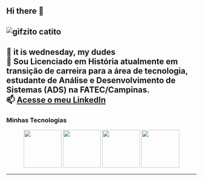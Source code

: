 ## Hi there 👋

![gifzito catito](https://i.giphy.com/media/v1.Y2lkPTc5MGI3NjExcGs4ZTk3Ymx1NnNzYzlmYmptMWV6YjQ5YXU0bzA4YzI3d2ticXVneiZlcD12MV9pbnRlcm5hbF9naWZfYnlfaWQmY3Q9Zw/JIX9t2j0ZTN9S/giphy.gif)
-----------


🐸 it is wednesday, my dudes <br>
💬 Sou Licenciado em História atualmente em transição de carreira para a área de tecnologia, estudante de Análise e Desenvolvimento de Sistemas (ADS) na FATEC/Campinas. <br>
📫 [Acesse o meu LinkedIn](www.linkedin.com/in/amon-lucena)
-----------

### Minhas Tecnologias

<p align="center">
<img src="https://cdn.jsdelivr.net/gh/devicons/devicon@latest/icons/html5/html5-original-wordmark.svg" width="100px">
<img src="https://cdn.jsdelivr.net/gh/devicons/devicon@latest/icons/css3/css3-original-wordmark.svg" width="100px">
<img src="https://cdn.jsdelivr.net/gh/devicons/devicon@latest/icons/javascript/javascript-original.svg" width="100px">
<img src="https://cdn.jsdelivr.net/gh/devicons/devicon@latest/icons/github/github-original.svg" width="100px">
</p>

-----------



<!-- Cabeçalhos

# Título 1
## Título 2
### Título 3
#### Título 4
##### Título 5
###### Título 6

*italico* ou _italico_

**negrito** ou __negrito__

___negrito e italico___

- Lista 1
- Lista 2
  - Sublista

1. Lista 1
2. Lista 2
   1. Sublista

[Pudimzão brabíssimo](https://static.itdg.com.br/images/360-240/d1307a2e17cda187df76b78cfd3ac464/shutterstock-2322251819-1-.jpg)

`console.log(hello world)`

```#include stdio.h
int main() {
    printf("Hello world);

    return 0;
}
```
> Lorem das citações nervosas

|   Cabeçalho 1    |   Cabeçalho 2   |
|------------------|-----------------|
|Gosto de narutinho| Narutinho é ruim|


- [X] Tarefa 1 <br>
- [ ] Tarefa 2

-->


<!--
**amlcn/amlcn** is a ✨ _special_ ✨ repository because its `README.md` (this file) appears on your GitHub profile.

Here are some ideas to get you started:

- 🔭 I’m currently working on ...
- 🌱 I’m currently learning ...
- 👯 I’m looking to collaborate on ...
- 🤔 I’m looking for help with ...
- 💬 Ask me about ...
- 📫 How to reach me: ...
- 😄 Pronouns: ...
- ⚡ Fun fact: ...
-->


[def]: https://static.itdg.com.br/images/360-240/ec2a5e38702c60bf1ace0b5f1c8e9415/shutterstock-739787011.jpg
[def2]: https://i.pinimg.com/originals/6c/90/28/6c90288d7e10d46d18895f17f420a92c.gif
[def3]: https://github-readme-stats.vercel.app/api?username=anuraghazra&show_icons=true&theme=radical